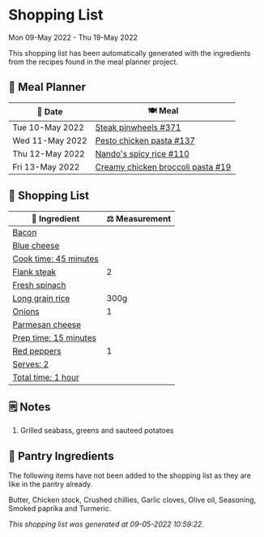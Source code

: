 # Shopping List

Mon 09-May 2022 - Thu 19-May 2022

This shopping list has been automatically generated with the ingredients from the recipes found in the meal planner project.

## 📅 Meal Planner

|📅 Date| 🍽️ Meal|
|----|----|
|Tue 10-May 2022|[Steak pinwheels #371](https://github.com/jcallaghan/The-Cookbook/issues/371)|
|Wed 11-May 2022|[Pesto chicken pasta #137](https://github.com/jcallaghan/The-Cookbook/issues/137)|
|Thu 12-May 2022|[Nando's spicy rice #110](https://github.com/jcallaghan/The-Cookbook/issues/110)|
|Fri 13-May 2022|[Creamy chicken broccoli pasta #19](https://github.com/jcallaghan/The-Cookbook/issues/19)|

## 🛒 Shopping List

| 🍌 Ingredient| ⚖️ Measurement|
|----------|-----------|
|[Bacon](https://www.sainsburys.co.uk/gol-ui/SearchResults/Bacon)||
|[Blue cheese](https://www.sainsburys.co.uk/gol-ui/SearchResults/Blue%20cheese)||
|[Cook time: 45 minutes](https://www.sainsburys.co.uk/gol-ui/SearchResults/Cook%20time:%2045%20minutes)||
|[Flank steak](https://www.sainsburys.co.uk/gol-ui/SearchResults/Flank%20steak)|2|
|[Fresh spinach](https://www.sainsburys.co.uk/gol-ui/SearchResults/Fresh%20spinach)||
|[Long grain rice](https://www.sainsburys.co.uk/gol-ui/SearchResults/Long%20grain%20rice)|300g|
|[Onions](https://www.sainsburys.co.uk/gol-ui/SearchResults/Onions)|1|
|[Parmesan cheese](https://www.sainsburys.co.uk/gol-ui/SearchResults/Parmesan%20cheese)||
|[Prep time: 15 minutes](https://www.sainsburys.co.uk/gol-ui/SearchResults/Prep%20time:%2015%20minutes)||
|[Red peppers](https://www.sainsburys.co.uk/gol-ui/SearchResults/Red%20peppers)|1|
|[Serves: 2](https://www.sainsburys.co.uk/gol-ui/SearchResults/Serves:%202)||
|[Total time: 1 hour](https://www.sainsburys.co.uk/gol-ui/SearchResults/Total%20time:%201%20hour)||

## 🗒️ Notes

1. Grilled seabass, greens and sauteed potatoes

## 🏪 Pantry Ingredients

The following items have not been added to the shopping list as they are like in the pantry already.

Butter, Chicken stock, Crushed chillies, Garlic cloves, Olive oil, Seasoning, Smoked paprika and Turmeric.


_This shopping list was generated at 09-05-2022 10:59:22._
